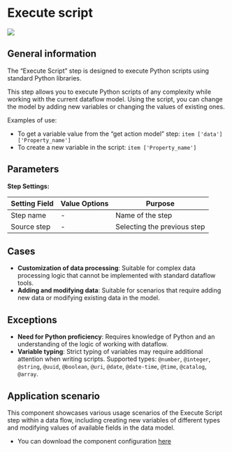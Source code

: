 # Execute script

![](../../assets/images/app-development/execute-script.png)

## General information
The “Execute Script” step is designed to execute Python scripts using standard Python libraries. 

This step allows you to execute Python scripts of any complexity while working with the current dataflow model. Using the script, you can change the model by adding new variables or changing the values of existing ones.

Examples of use:
- To get a variable value from the “get action model” step: `item ['data'] ['Property_name'] `
- To create a new variable in the script: `item ['Property_name'] `

## Parameters
**Step Settings:**

| Setting Field | Value Options | Purpose |
|----------------|-------------------|------------|
| Step name      | -                 | Name of the step |
| Source step    | -                 | Selecting the previous step |

## Cases
- **Customization of data processing**: Suitable for complex data processing logic that cannot be implemented with standard dataflow tools.
- **Adding and modifying data**: Suitable for scenarios that require adding new data or modifying existing data in the model.

## Exceptions
- **Need for Python proficiency**: Requires knowledge of Python and an understanding of the logic of working with dataflow.
- **Variable typing**: Strict typing of variables may require additional attention when writing scripts. Supported types: `@number`, `@integer`, `@string`, `@uuid`, `@boolean`, `@uri`, `@date`, `@date-time`, `@time`, `@catalog`, `@array`.

## Application scenario

This component showcases various usage scenarios of the Execute Script step within a data flow, including creating new variables of different types and modifying values of available fields in the data model.

- You can download the component configuration [here](https://drive.google.com/file/d/18fbg2g2rcvXORI7i31zu81NdSKwMqE99/view?usp=sharing)
